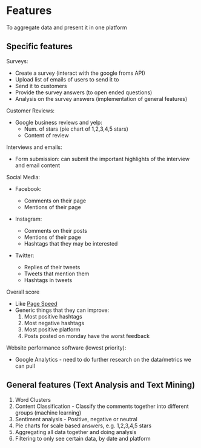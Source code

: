 # Features

To aggregate data and present it in one platform

## Specific features

Surveys:

- Create a survey (interact with the google froms API)
- Upload list of emails of users to send it to
- Send it to customers
- Provide the survey answers (to open ended questions)
- Analysis on the survey answers (implementation of general features)

Customer Reviews:

- Google business reviews and yelp:
  - Num. of stars (pie chart of 1,2,3,4,5 stars)
  - Content of review

Interviews and emails:

- Form submission: can submit the important highlights of the interview and email content

Social Media:

- Facebook:

  - Comments on their page
  - Mentions of their page

- Instagram:

  - Comments on their posts
  - Mentions of their page
  - Hashtags that they may be interested

- Twitter:

  - Replies of their tweets
  - Tweets that mention them
  - Hashtags in tweets

Overall score

- Like [Page Speed](https://pagespeed.web.dev/)
- Generic things that they can improve:
  1. Most positive hashtags
  2. Most negative hashtags
  3. Most positive platform
  4. Posts posted on monday have the worst feedback

Website performance software (lowest priority):

- Google Analytics - need to do further research on the data/metrics we can pull

## General features (Text Analysis and Text Mining)

1. Word Clusters
2. Content Classification - Classify the comments together into different groups (machine learning)
3. Sentiment analysis - Positive, negative or neutral
4. Pie charts for scale based answers, e.g. 1,2,3,4,5 stars
5. Aggregating all data together and doing analysis
6. Filtering to only see certain data, by date and platform
